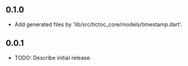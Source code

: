## 0.1.0

- Add generated files by 'lib/src/tictoc_core/models/timestamp.dart'.

## 0.0.1

* TODO: Describe initial release.